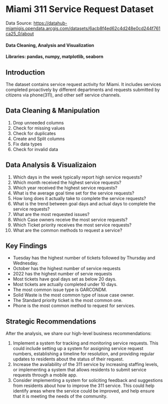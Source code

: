 # Miami 311 Service Request Dataset

Data Source: https://datahub-miamigis.opendata.arcgis.com/datasets/6acb8f4ed62c4d248e0cd244f761ca25_0/about

#### Data Cleaning, Analysis and Visualization
#### Libraries: pandas, numpy, matplotlib, seaborn

## Introduction

The dataset contains service request activity for Miami. It includes services completed proactively by different departments and requests submitted by citizens via phone(311), and other self service channels.



## Data Cleaning & Manipulation
1. Drop unneeded columns
2. Check for missing values
3. Check for duplicates
4. Create and Split columns
5. Fix data types
6. Check for invalid data

## Data Analysis & Visualizaion
1. Which days in the week typically report high service requests?
2. Which month received the highest service requests?
3. Which year received the highest service requests?
4. What is the average goal time set for the service requests?
5. How long does it actually take to complete the service requests?
6. What is the trend between goal days and actual days to complete the service requests?
7. What are the most requested issues?
8. Which Case owners receive the most service requests?
9. Which Ticket priority receives the most service requests?
10. What are the common methods to request a service?

## Key Findings
* Tuesday has the highest number of tickets followed by Thursday and Wednesday.
* October has the highest number of service requests
* 2022 has the highest number of servie requests
* Most tickets have goal days set as below 20 days.
* Most tickets are actually completed under 10 days.
* The most common issue type is GARCONDM.
* Solid Waste is the most common type of issue case owner.
* The Standard priority ticket is the most common one.
* Phone is the most common method to request for services. 

## Strategic Recommendations
After the analysis, we share our high-level business recommendations:

1. Implement a system for tracking and monitoring service requests. This could include setting up a system for assigning service request numbers, establishing a timeline for resolution, and providing regular updates to residents about the status of their request.
2. Increase the availability of the 311 service by increasing staffing levels, or implementing a system that allows residents to submit service requests through a mobile app.
3. Consider implementing a system for soliciting feedback and suggestions from residents about how to improve the 311 service. This could help identify areas where the service could be improved, and help ensure that it is meeting the needs of the community.
